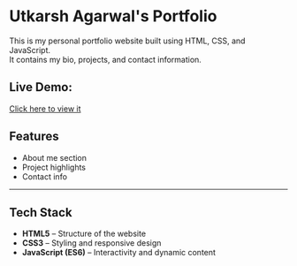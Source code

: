 # Utkarsh Agarwal's Portfolio

This is my personal portfolio website built using HTML, CSS, and JavaScript.  
It contains my bio, projects, and contact information.

## Live Demo:
[Click here to view it](https://utkarsh4521.github.io/myportfolio/)

## Features
- About me section
- Project highlights
- Contact info

---

##  Tech Stack
- **HTML5** – Structure of the website  
- **CSS3** – Styling and responsive design  
- **JavaScript (ES6)** – Interactivity and dynamic content  
